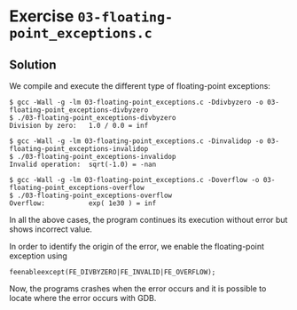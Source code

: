 # Exercise `03-floating-point_exceptions.c`

## Solution

We compile and execute the different type of floating-point exceptions:

```
$ gcc -Wall -g -lm 03-floating-point_exceptions.c -Ddivbyzero -o 03-floating-point_exceptions-divbyzero 
$ ./03-floating-point_exceptions-divbyzero 
Division by zero:   1.0 / 0.0 = inf
```

```
$ gcc -Wall -g -lm 03-floating-point_exceptions.c -Dinvalidop -o 03-floating-point_exceptions-invalidop 
$ ./03-floating-point_exceptions-invalidop 
Invalid operation:  sqrt(-1.0) = -nan
```

```
$ gcc -Wall -g -lm 03-floating-point_exceptions.c -Doverflow -o 03-floating-point_exceptions-overflow 
$ ./03-floating-point_exceptions-overflow  
Overflow:           exp( 1e30 ) = inf
```

In all the above cases, the program continues its execution without error but shows incorrect value.

In order to identify the origin of the error, we enable the floating-point exception using
```
feenableexcept(FE_DIVBYZERO|FE_INVALID|FE_OVERFLOW);
```

Now, the programs crashes when the error occurs and it is possible to locate where the error occurs with GDB.

